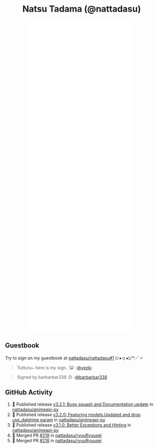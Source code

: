 <div align="center">

# Natsu Tadama (@nattadasu)

![Github Metrics](github-metrics.svg)
</div>

## Guestbook

Try to sign on my guestbook at [nattadasu/nattadasu#1](https://github.com/nattadasu/nattadasu/issues/1) (ﾉ◕ヮ◕)ﾉ\*:･ﾟ✧

<!--START:guestbook-->
> Tutturu~  here is my sign.. :smiley_cat: 
> -[@yezki](https://github.com/yezki)

> Signed by barbarbar338 :D
> -[@barbarbar338](https://github.com/barbarbar338)
<!--END:guestbook-->

## GitHub Activity
<!--START_SECTION:activity-->
1. 🚀 Published release [v3.2.1: Bugs squash and Documentation update](https://github.com/nattadasu/animeapi-py/releases/tag/v3.2.1) in [nattadasu/animeapi-py](https://github.com/nattadasu/animeapi-py)
2. 🚀 Published release [v3.2.0: Featuring models.Updated and drop use_datetime param](https://github.com/nattadasu/animeapi-py/releases/tag/v3.2.0) in [nattadasu/animeapi-py](https://github.com/nattadasu/animeapi-py)
3. 🚀 Published release [v3.1.0: Better Exceptions and Hinting](https://github.com/nattadasu/animeapi-py/releases/tag/v3.1.0) in [nattadasu/animeapi-py](https://github.com/nattadasu/animeapi-py)
4. 🎉 Merged PR [#219](https://github.com/nattadasu/ryuuRyuusei/pull/219) in [nattadasu/ryuuRyuusei](https://github.com/nattadasu/ryuuRyuusei)
5. 🎉 Merged PR [#218](https://github.com/nattadasu/ryuuRyuusei/pull/218) in [nattadasu/ryuuRyuusei](https://github.com/nattadasu/ryuuRyuusei)
<!--END_SECTION:activity-->
